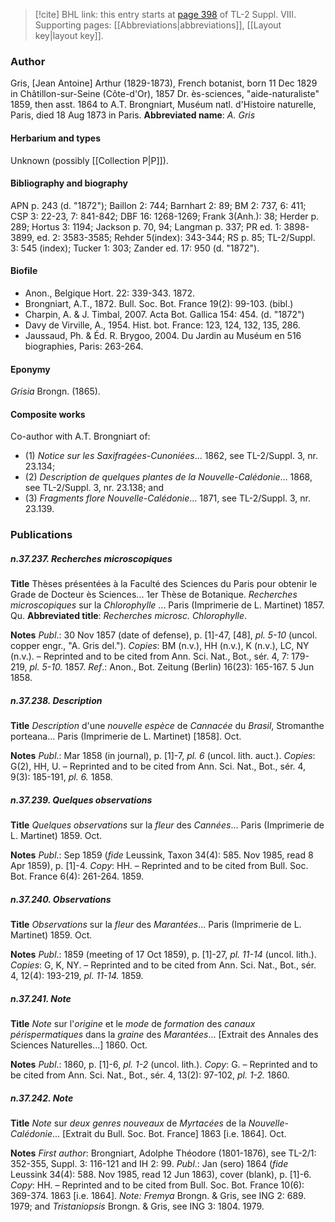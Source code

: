> [!cite] BHL link: this entry starts at [page 398](https://www.biodiversitylibrary.org/page/33258876) of TL-2 Suppl. VIII.
> Supporting pages: [[Abbreviations|abbreviations]], [[Layout key|layout key]].

### Author

Gris, \[Jean Antoine\] Arthur (1829-1873), French botanist, born 11 Dec 1829 in Châtillon-sur-Seine (Côte-d'Or), 1857 Dr. ès-sciences, "aide-naturaliste" 1859, then asst. 1864 to A.T. Brongniart, Muséum natl. d'Histoire naturelle, Paris, died 18 Aug 1873 in Paris. 
**Abbreviated name**: *A. Gris*

#### Herbarium and types

Unknown (possibly [[Collection P|P]]).

#### Bibliography and biography

APN p. 243 (d. "1872"); Baillon 2: 744; Barnhart 2: 89; BM 2: 737, 6: 411; CSP 3: 22-23, 7: 841-842; DBF 16: 1268-1269; Frank 3(Anh.): 38; Herder p. 289; Hortus 3: 1194; Jackson p. 70, 94; Langman p. 337; PR ed. 1: 3898-3899, ed. 2: 3583-3585; Rehder 5(index): 343-344; RS p. 85; TL-2/Suppl. 3: 545 (index); Tucker 1: 303; Zander ed. 17: 950 (d. "1872").

#### Biofile

- Anon., Belgique Hort. 22: 339-343. 1872.
- Brongniart, A.T., 1872. Bull. Soc. Bot. France 19(2): 99-103. (bibl.)
- Charpin, A. & J. Timbal, 2007. Acta Bot. Gallica 154: 454. (d. "1872")
- Davy de Virville, A., 1954. Hist. bot. France: 123, 124, 132, 135, 286.
- Jaussaud, Ph. & Éd. R. Brygoo, 2004. Du Jardin au Muséum en 516 biographies, Paris: 263-264.

#### Eponymy

*Grisia* Brongn. (1865).

#### Composite works

Co-author with A.T. Brongniart of:
- (1) *Notice sur les Saxifragées-Cunoniées*... 1862, see TL-2/Suppl. 3, nr. 23.134;
- (2) *Description de quelques plantes de la Nouvelle-Calédonie*... 1868, see TL-2/Suppl. 3, nr. 23.138; and
- (3) *Fragments flore Nouvelle-Calédonie*... 1871, see TL-2/Suppl. 3, nr. 23.139.

### Publications

##### n.37.237. Recherches microscopiques

**Title**
Thèses présentées à la Faculté des Sciences du Paris pour obtenir le Grade de Docteur ès Sciences... 1er Thèse de Botanique. *Recherches microscopiques* sur la *Chlorophylle* ... Paris (Imprimerie de L. Martinet) 1857. Qu.
**Abbreviated title**: *Recherches microsc. Chlorophylle*.

**Notes**
*Publ*.: 30 Nov 1857 (date of defense), p. \[1\]-47, \[48\], *pl. 5-10* (uncol. copper engr., "A. Gris del."). *Copies*: BM (n.v.), HH (n.v.), K (n.v.), LC, NY (n.v.). – Reprinted and to be cited from Ann. Sci. Nat., Bot., sér. 4, 7: 179-219, *pl. 5-10.* 1857.
*Ref*.: Anon., Bot. Zeitung (Berlin) 16(23): 165-167. 5 Jun 1858.

##### n.37.238. Description

**Title**
*Description* d'une *nouvelle espèce* de *Cannacée* du *Brasil*, Stromanthe porteana... Paris (Imprimerie de L. Martinet) \[1858\]. Oct.

**Notes**
*Publ*.: Mar 1858 (in journal), p. \[1\]-7, *pl. 6* (uncol. lith. auct.). *Copies*: G(2), HH, U. – Reprinted and to be cited from Ann. Sci. Nat., Bot., sér. 4, 9(3): 185-191, *pl. 6.* 1858.

##### n.37.239. Quelques observations

**Title**
*Quelques observations* sur la *fleur* des *Cannées*... Paris (Imprimerie de L. Martinet) 1859. Oct.

**Notes**
*Publ*.: Sep 1859 (*fide* Leussink, Taxon 34(4): 585. Nov 1985, read 8 Apr 1859), p. \[1\]-4.
*Copy*: HH. – Reprinted and to be cited from Bull. Soc. Bot. France 6(4): 261-264. 1859.

##### n.37.240. Observations

**Title**
*Observations* sur la *fleur* des *Marantées*... Paris (Imprimerie de L. Martinet) 1859. Oct.

**Notes**
*Publ*.: 1859 (meeting of 17 Oct 1859), p. \[1\]-27, *pl. 11-14* (uncol. lith.). *Copies*: G, K, NY. – Reprinted and to be cited from Ann. Sci. Nat., Bot., sér. 4, 12(4): 193-219, *pl. 11-14.* 1859.

##### n.37.241. Note

**Title**
*Note* sur l'*origine* et le *mode* de *formation* des *canaux périspermatiques* dans la *graine* des *Marantées*... \[Extrait des Annales des Sciences Naturelles...\] 1860. Oct.

**Notes**
*Publ*.: 1860, p. \[1\]-6, *pl. 1-2* (uncol. lith.). *Copy*: G. – Reprinted and to be cited from Ann. Sci. Nat., Bot., sér. 4, 13(2): 97-102, *pl. 1-2.* 1860.

##### n.37.242. Note

**Title**
*Note* sur *deux genres nouveaux* de *Myrtacées* de la *Nouvelle-Calédonie*... \[Extrait du Bull. Soc. Bot. France\] 1863 \[i.e. 1864\]. Oct.

**Notes**
*First author*: Brongniart, Adolphe Théodore (1801-1876), see TL-2/1: 352-355, Suppl. 3: 116-121 and IH 2: 99.
*Publ*.: Jan (sero) 1864 (*fide* Leussink 34(4): 588. Nov 1985, read 12 Jun 1863), cover (blank), p. \[1\]-6. *Copy*: HH. – Reprinted and to be cited from Bull. Soc. Bot. France 10(6): 369-374. 1863 \[i.e. 1864\].
*Note: Fremya* Brongn. & Gris, see ING 2: 689. 1979; and *Tristaniopsis* Brongn. & Gris, see ING 3: 1804. 1979.

